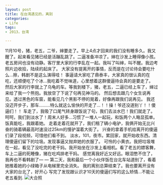 ```yaml
---
layout: post
title: 在台湾遇见的，离别
categories:
- Life
tags:
- 2013，台湾

---
```


  11月10号，猪，老五，二爷，婶要走了。早上4点才回来的我们没有睡多久。我又醒了。起来看见猪已经是活蹦乱跳了。二逼准备冲凉了。婶在沙发上睡得像小孩。
  老五房间也没有动静。客厅里大家的行李乱在一起。我叫了叫婶，叫不醒。我边考照片边收拾，陆续的起床了。
  大家没有提离开的事情，反而是在讨论待会要吃什么…擦，韩剧不是这么演得哇！ 
事逼请大家吃了鼎泰丰，大家真的很认真的在吃，还顺便吃了个冰…我吃着不觉味道，心里想着这群傻逼待会真的是要走了。
然后大家的行李就上了乌龟的车。等我到楼下，猪，老五，二逼已经上车了，婶过来给了我一个熊抱。我放空了下说了句再见神马的。
然后想去跟几个女生说再见。透过黑色的车窗，能看见几个黑影不停的晃着，好像再跟我们说再见。
我还没迈开步子，那车………特么就这么愉快的开走了…！！操！爷还没道别丫！！傻逼们！！
车走了，我吸了口尾气转身跟饭说了句，我们去淡水巴！我们就走了。
呵呵，我们到淡水了！周末人好多…习惯了一堆人一起玩，和饭两个人略显孤单。饭真能吃，我跟着她。
走着走着花就开了，我们租了辆小电驴，我俩开始无比兴奋的骑着辆最高时速没过25km的慢驴溜着大街了。
兴奋的拿着手机给离开的傻逼们录了段视频，可惜他们看不到。
淡水，101，夜市。累回家，就开始收东西。清理傻逼们留下的垃圾。发现事逼又抛弃她的衣服了。
可怜的小黄衣。我把垃圾堆在一起，看见了没吃完的老干妈。我开始坐在沙发上看相机。看了老五的嫖客舞，车上二逼的死睡像，猪在吃鸡排老干妈。
感觉离我好近又好远。眼泪憋不住了，我再也不看韩剧了— —
第二天，我和最后一个小伙伴饭在台北车站道别了，看着她推着她的小绿箱子从电梯里完全消失。
我的离别总算结束了。我也要离开没有大家的台北了，好开心
写完了发现跟认识才10天的傻逼们写的这么矫情…不能让老五看到.
![大合照](https://raw.github.com/nothinghd/nothinghd.github.com/master/slides/images/all.jpg)
